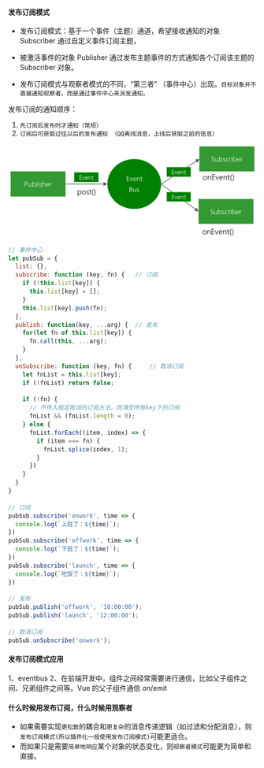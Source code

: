 #### 发布订阅模式
* 发布订阅模式：基于一个事件（主题）通道，希望接收通知的对象 Subscriber 通过自定义事件订阅主题，
* 被激活事件的对象 Publisher 通过发布主题事件的方式通知各个订阅该主题的 Subscriber 对象。

* 发布订阅模式与观察者模式的不同，“第三者” （事件中心）出现。`目标对象并不直接通知观察者，而是通过事件中心来派发通知。`

发布订阅的通知顺序：
1. `先订阅后发布时才通知（常规）`
2. `订阅后可获取过往以后的发布通知 （QQ离线消息，上线后获取之前的信息）`

![发布订阅模式](发布订阅模式.png)
```javascript
// 事件中心
let pubSub = {
  list: {},
  subscribe: function (key, fn) {   // 订阅
    if (!this.list[key]) {
      this.list[key] = [];
    }
    this.list[key].push(fn);
  },
  publish: function(key, ...arg) {  // 发布
    for(let fn of this.list[key]) {
      fn.call(this, ...arg);
    }
  },
  unSubscribe: function (key, fn) {     // 取消订阅
    let fnList = this.list[key];
    if (!fnList) return false;

    if (!fn) {
      // 不传入指定取消的订阅方法，则清空所有key下的订阅
      fnList && (fnList.length = 0);
    } else {
      fnList.forEach((item, index) => {
        if (item === fn) {
          fnList.splice(index, 1);
        }
      })
    }
  }
}

// 订阅
pubSub.subscribe('onwork', time => {
  console.log(`上班了：${time}`);
})
pubSub.subscribe('offwork', time => {
  console.log(`下班了：${time}`);
})
pubSub.subscribe('launch', time => {
  console.log(`吃饭了：${time}`);
})

// 发布
pubSub.publish('offwork', '18:00:00'); 
pubSub.publish('launch', '12:00:00');

// 取消订阅
pubSub.unSubscribe('onwork');
```

#### 发布订阅模式应用
1、eventbus
2、在前端开发中，组件之间经常需要进行通信，比如父子组件之间、兄弟组件之间等。Vue 的父子组件通信 $on/$emit 


#### 什么时候用发布订阅，什么时候用观察者
* 如果需要实现`更松散`的耦合和`更复杂`的消息传递逻辑（如过滤和分配消息），则`发布订阅模式(所以插件化一般使用发布订阅模式)`可能更适合。
* 而如果只是需要`简单地响应`某个对象的状态变化，则`观察者模式`可能更为简单和直接。





